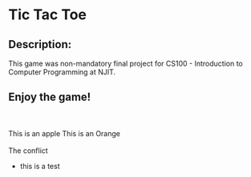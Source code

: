 <h1>Tic Tac Toe</h1>

<h2>Description:</h2>
This game was non-mandatory final project for CS100 - Introduction to Computer Programming at NJIT.

<h2>Enjoy the game!</h2>

<br><br>
This is an apple
This is an Orange
<br>
<br>
The conflict

* this is a test
